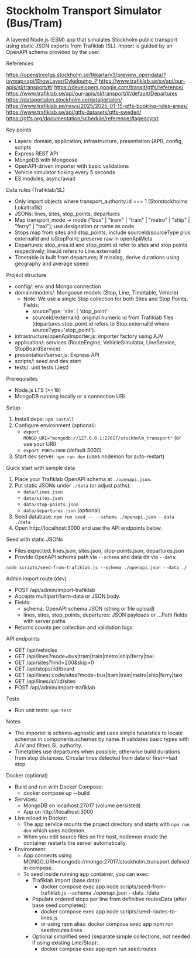 # Stockholm Transport Simulator (Bus/Tram)

A layered Node.js (ESM) app that simulates Stockholm public transport using static JSON exports from Trafiklab (SL). Import is guided by an OpenAPI schema provided by the user.

References

https://openstreetgs.stockholm.se/tkkarta/v3/preview_opendata/?isymap=api/ShowLayer/Cykelpump_P
https://www.trafiklab.se/sv/api/our-apis/sl/transport/#/
https://developers.google.com/transit/gtfs/reference/
https://www.trafiklab.se/api/our-apis/sl/transport/#/default/Departures
https://dataportalen.stockholm.se/dataportalen/
https://www.trafiklab.se/news/2025/2025-01-15-gtfs-booking-rules-areas/
https://www.trafiklab.se/api/gtfs-datasets/gtfs-sweden/
https://gtfs.org/documentation/schedule/reference/#agencytxt



Key points
- Layers: domain, application, infrastructure, presentation (API), config, scripts
- Express REST API
- MongoDB with Mongoose
- OpenAPI-driven importer with basic validations
- Vehicle simulator ticking every 5 seconds
- ES modules, async/await

Data rules (Trafiklab/SL)
- Only import objects where transport_authority.id === 1 (Storstockholms Lokaltrafik)
- JSONs: lines, sites, stop_points, departures
- Map transport_mode → mode ("bus" | "tram" | "train" | "metro" | "ship" | "ferry" | "taxi"); use designation or name as code
- Stops map from sites and stop_points; include sourceId/sourceType plus externalId and isStopPoint; preserve raw in openApiMeta
- Departures: stop_area.id and stop_point.id refer to sites and stop points respectively; line.id refers to Line.externalId
- Timetable is built from departures; if missing, derive durations using geography and average speed

Project structure
- config/: env and Mongo connection
- domain/models/: Mongoose models (Stop, Line, Timetable, Vehicle)
  - Note: We use a single Stop collection for both Sites and Stop Points. Fields:
    - sourceType: 'site' | 'stop_point'
    - sourceId/externalId: original numeric id from Trafiklab files (departures.stop_point.id refers to Stop.externalId where sourceType='stop_point').
- infrastructure/openApiImporter.js: importer factory using AJV
- application/: services (RouteEngine, VehicleSimulator, LineService, StopBoardService)
- presentation/server.js: Express API
- scripts/: seed and dev start
- tests/: unit tests (Jest)

Prerequisites
- Node.js LTS (>=18)
- MongoDB running locally or a connection URI

Setup
1. Install deps: `npm install`
2. Configure environment (optional):
   - `export MONGO_URI="mongodb://127.0.0.1:27017/stockholm_transport"` (or use your URI)
   - `export PORT=3000` (default 3000)
3. Start dev server: `npm run dev` (uses nodemon for auto-restart)

Quick start with sample data
1. Place your Trafiklab OpenAPI schema at `./openapi.json`.
2. Put static JSONs under `./data` (or adjust paths):
   - `data/lines.json`
   - `data/sites.json`
   - `data/stop-points.json`
   - `data/departures.json` (optional)
3. Seed database: `npm run seed -- --schema ./openapi.json --data ./data`
4. Open http://localhost:3000 and use the API endpoints below.

Seed with static JSONs
- Files expected: lines.json, sites.json, stop-points.json, departures.json
- Provide OpenAPI schema path via `--schema` and data dir via `--data`:

```
node scripts/seed-from-trafiklab.js --schema ./openapi.json --data ./
```

Admin import route (dev)
- POST /api/admin/import-trafiklab
- Accepts multipart/form-data or JSON body.
- Fields:
  - schema: OpenAPI schema JSON (string or file upload)
  - lines, sites, stop_points, departures: JSON payloads or ...Path fields with server paths
- Returns counts per collection and validation logs.

API endpoints
- GET /api/vehicles
- GET /api/lines?mode=bus|tram|train|metro|ship|ferry|taxi
- GET /api/sites?limit=200&skip=0
- GET /api/stops/:id/board
- GET /api/lines/:code/sites?mode=bus|tram|train|metro|ship|ferry|taxi
- GET /api/lines/id/:id/sites
- POST /api/admin/import-trafiklab

Tests
- Run unit tests: `npm test`

Notes
- The importer is schema-agnostic and uses simple heuristics to locate schemas in components.schemas by name. It validates basic types with AJV and filters SL authority.
- Timetables use departures when possible; otherwise build durations from stop distances. Circular lines detected from data or first==last stop.

Docker (optional)
- Build and run with Docker Compose:
  - docker compose up --build
- Services:
  - MongoDB on localhost:27017 (volume persisted)
  - App on http://localhost:3000
- Live reload in Docker:
  - The app service mounts the project directory and starts with `npm run dev` which uses nodemon.
  - When you edit source files on the host, nodemon inside the container restarts the server automatically.
- Environment:
  - App connects using MONGO_URI=mongodb://mongo:27017/stockholm_transport defined in compose.
  - To seed inside running app container, you can exec:
    - Trafiklab import (base data):
      - docker compose exec app node scripts/seed-from-trafiklab.js --schema ./openapi.json --data ./data
    - Populate ordered stops per line from definitive routesData (after base seed completes):
      - docker compose exec app node scripts/seed-routes-to-lines.js
      - or using npm alias: docker compose exec app npm run seed:routes:lines
    - Optional simplified seed (separate simple collections, not needed if using existing Line/Stop):
      - docker compose exec app npm run seed:routes

